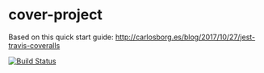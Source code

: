 # cover-project

Based on this quick start guide: http://carlosborg.es/blog/2017/10/27/jest-travis-coveralls

[![Build Status](https://travis-ci.com/robert-git/cover-project.svg?token=m3dqpny5hDdnJpQQJwC9&branch=master)](https://travis-ci.com/robert-git/cover-project)
